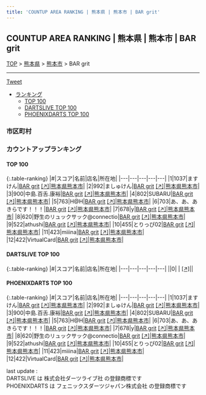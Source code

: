 ```yaml
---
title: 'COUNTUP AREA RANKING | 熊本県 | 熊本市 | BAR grit'
---
```

## COUNTUP AREA RANKING | 熊本県 | 熊本市 | BAR grit

[TOP](/darts/rank/) > [熊本県](/darts/rank/熊本県/) > [熊本市](/darts/rank/熊本県/熊本市/) > BAR grit

___

<a href="https://twitter.com/share?ref_src=twsrc%5Etfw" data-text="COUNTUP AREA RANKING | 熊本県熊本市BAR grit" class="twitter-share-button" data-hashtags="DARTSLIVE,PHOENIXDARTS,darts,ダーツ" data-show-count="false">Tweet</a>

* [ランキング](#カウントアップランキング)
    * [TOP 100](#top-100)
    * [DARTSLIVE TOP 100](#dartslive-top-100)
    * [PHOENIXDARTS TOP 100](#phoenixdarts-top-100)

### 市区町村

<ul>

</ul>

### カウントアップランキング

#### TOP 100



{:.table-ranking}
|#|スコア|名前|店名|所在地|
|---|---|---|---|---|
|1|1037|<span class="rank-name-pd">ますけん</span>|<a href="/darts/rank/shops/75321.html">BAR grit</a> <a href="https://vs.phoenixdarts.com/jp/shop/shopDetailInfo/s_75321?s_seq=75321">[↗]</a>|<a href="/darts/rank/熊本県/熊本市">熊本県熊本市</a>|
|2|992|<span class="rank-name-pd">ましゅけん</span>|<a href="/darts/rank/shops/75321.html">BAR grit</a> <a href="https://vs.phoenixdarts.com/jp/shop/shopDetailInfo/s_75321?s_seq=75321">[↗]</a>|<a href="/darts/rank/熊本県/熊本市">熊本県熊本市</a>|
|3|900|<span class="rank-name-pd">中島.百舌.康裕</span>|<a href="/darts/rank/shops/75321.html">BAR grit</a> <a href="https://vs.phoenixdarts.com/jp/shop/shopDetailInfo/s_75321?s_seq=75321">[↗]</a>|<a href="/darts/rank/熊本県/熊本市">熊本県熊本市</a>|
|4|802|<span class="rank-name-pd">SUBARU</span>|<a href="/darts/rank/shops/75321.html">BAR grit</a> <a href="https://vs.phoenixdarts.com/jp/shop/shopDetailInfo/s_75321?s_seq=75321">[↗]</a>|<a href="/darts/rank/熊本県/熊本市">熊本県熊本市</a>|
|5|763|<span class="rank-name-pd">H@H</span>|<a href="/darts/rank/shops/75321.html">BAR grit</a> <a href="https://vs.phoenixdarts.com/jp/shop/shopDetailInfo/s_75321?s_seq=75321">[↗]</a>|<a href="/darts/rank/熊本県/熊本市">熊本県熊本市</a>|
|6|703|<span class="rank-name-pd">あ、あ、あきらです！！！</span>|<a href="/darts/rank/shops/75321.html">BAR grit</a> <a href="https://vs.phoenixdarts.com/jp/shop/shopDetailInfo/s_75321?s_seq=75321">[↗]</a>|<a href="/darts/rank/熊本県/熊本市">熊本県熊本市</a>|
|7|678|<span class="rank-name-pd">y</span>|<a href="/darts/rank/shops/75321.html">BAR grit</a> <a href="https://vs.phoenixdarts.com/jp/shop/shopDetailInfo/s_75321?s_seq=75321">[↗]</a>|<a href="/darts/rank/熊本県/熊本市">熊本県熊本市</a>|
|8|620|<span class="rank-name-pd">野生のリュックサック@connectio</span>|<a href="/darts/rank/shops/75321.html">BAR grit</a> <a href="https://vs.phoenixdarts.com/jp/shop/shopDetailInfo/s_75321?s_seq=75321">[↗]</a>|<a href="/darts/rank/熊本県/熊本市">熊本県熊本市</a>|
|9|522|<span class="rank-name-pd">athushi</span>|<a href="/darts/rank/shops/75321.html">BAR grit</a> <a href="https://vs.phoenixdarts.com/jp/shop/shopDetailInfo/s_75321?s_seq=75321">[↗]</a>|<a href="/darts/rank/熊本県/熊本市">熊本県熊本市</a>|
|10|455|<span class="rank-name-pd">とりっぴ02</span>|<a href="/darts/rank/shops/75321.html">BAR grit</a> <a href="https://vs.phoenixdarts.com/jp/shop/shopDetailInfo/s_75321?s_seq=75321">[↗]</a>|<a href="/darts/rank/熊本県/熊本市">熊本県熊本市</a>|
|11|423|<span class="rank-name-pd">miiina</span>|<a href="/darts/rank/shops/75321.html">BAR grit</a> <a href="https://vs.phoenixdarts.com/jp/shop/shopDetailInfo/s_75321?s_seq=75321">[↗]</a>|<a href="/darts/rank/熊本県/熊本市">熊本県熊本市</a>|
|12|422|<span class="rank-name-pd">VirtualCard</span>|<a href="/darts/rank/shops/75321.html">BAR grit</a> <a href="https://vs.phoenixdarts.com/jp/shop/shopDetailInfo/s_75321?s_seq=75321">[↗]</a>|<a href="/darts/rank/熊本県/熊本市">熊本県熊本市</a>|


#### DARTSLIVE TOP 100



{:.table-ranking}
|#|スコア|名前|店名|所在地|
|---|---|---|---|---|
||0|<span class="rank-name-dl"> </span>|<a href="/darts/rank/shops/.html"></a> <a href="">[↗]</a>|<a href="/darts/rank//"></a>|


#### PHOENIXDARTS TOP 100



{:.table-ranking}
|#|スコア|名前|店名|所在地|
|---|---|---|---|---|
|1|1037|<span class="rank-name-pd">ますけん</span>|<a href="/darts/rank/shops/75321.html">BAR grit</a> <a href="https://vs.phoenixdarts.com/jp/shop/shopDetailInfo/s_75321?s_seq=75321">[↗]</a>|<a href="/darts/rank/熊本県/熊本市">熊本県熊本市</a>|
|2|992|<span class="rank-name-pd">ましゅけん</span>|<a href="/darts/rank/shops/75321.html">BAR grit</a> <a href="https://vs.phoenixdarts.com/jp/shop/shopDetailInfo/s_75321?s_seq=75321">[↗]</a>|<a href="/darts/rank/熊本県/熊本市">熊本県熊本市</a>|
|3|900|<span class="rank-name-pd">中島.百舌.康裕</span>|<a href="/darts/rank/shops/75321.html">BAR grit</a> <a href="https://vs.phoenixdarts.com/jp/shop/shopDetailInfo/s_75321?s_seq=75321">[↗]</a>|<a href="/darts/rank/熊本県/熊本市">熊本県熊本市</a>|
|4|802|<span class="rank-name-pd">SUBARU</span>|<a href="/darts/rank/shops/75321.html">BAR grit</a> <a href="https://vs.phoenixdarts.com/jp/shop/shopDetailInfo/s_75321?s_seq=75321">[↗]</a>|<a href="/darts/rank/熊本県/熊本市">熊本県熊本市</a>|
|5|763|<span class="rank-name-pd">H@H</span>|<a href="/darts/rank/shops/75321.html">BAR grit</a> <a href="https://vs.phoenixdarts.com/jp/shop/shopDetailInfo/s_75321?s_seq=75321">[↗]</a>|<a href="/darts/rank/熊本県/熊本市">熊本県熊本市</a>|
|6|703|<span class="rank-name-pd">あ、あ、あきらです！！！</span>|<a href="/darts/rank/shops/75321.html">BAR grit</a> <a href="https://vs.phoenixdarts.com/jp/shop/shopDetailInfo/s_75321?s_seq=75321">[↗]</a>|<a href="/darts/rank/熊本県/熊本市">熊本県熊本市</a>|
|7|678|<span class="rank-name-pd">y</span>|<a href="/darts/rank/shops/75321.html">BAR grit</a> <a href="https://vs.phoenixdarts.com/jp/shop/shopDetailInfo/s_75321?s_seq=75321">[↗]</a>|<a href="/darts/rank/熊本県/熊本市">熊本県熊本市</a>|
|8|620|<span class="rank-name-pd">野生のリュックサック@connectio</span>|<a href="/darts/rank/shops/75321.html">BAR grit</a> <a href="https://vs.phoenixdarts.com/jp/shop/shopDetailInfo/s_75321?s_seq=75321">[↗]</a>|<a href="/darts/rank/熊本県/熊本市">熊本県熊本市</a>|
|9|522|<span class="rank-name-pd">athushi</span>|<a href="/darts/rank/shops/75321.html">BAR grit</a> <a href="https://vs.phoenixdarts.com/jp/shop/shopDetailInfo/s_75321?s_seq=75321">[↗]</a>|<a href="/darts/rank/熊本県/熊本市">熊本県熊本市</a>|
|10|455|<span class="rank-name-pd">とりっぴ02</span>|<a href="/darts/rank/shops/75321.html">BAR grit</a> <a href="https://vs.phoenixdarts.com/jp/shop/shopDetailInfo/s_75321?s_seq=75321">[↗]</a>|<a href="/darts/rank/熊本県/熊本市">熊本県熊本市</a>|
|11|423|<span class="rank-name-pd">miiina</span>|<a href="/darts/rank/shops/75321.html">BAR grit</a> <a href="https://vs.phoenixdarts.com/jp/shop/shopDetailInfo/s_75321?s_seq=75321">[↗]</a>|<a href="/darts/rank/熊本県/熊本市">熊本県熊本市</a>|
|12|422|<span class="rank-name-pd">VirtualCard</span>|<a href="/darts/rank/shops/75321.html">BAR grit</a> <a href="https://vs.phoenixdarts.com/jp/shop/shopDetailInfo/s_75321?s_seq=75321">[↗]</a>|<a href="/darts/rank/熊本県/熊本市">熊本県熊本市</a>|


<div class="footer border-top border-gray-light mt-5 pt-3 text-right text-gray">
    last update : <span style="font-weight: italic" id="foot_last_modified"></span><br />
    DARTSLIVE は 株式会社ダーツライブ社 の登録商標です<br />
    PHOENIXDARTS は フェニックスダーツジャパン株式会社 の登録商標です<br />
</div>

<script src="https://cdnjs.cloudflare.com/ajax/libs/jquery.tablesorter/2.31.3/js/jquery.tablesorter.min.js" integrity="sha512-qzgd5cYSZcosqpzpn7zF2ZId8f/8CHmFKZ8j7mU4OUXTNRd5g+ZHBPsgKEwoqxCtdQvExE5LprwwPAgoicguNg==" crossorigin="anonymous" referrerpolicy="no-referrer"></script>
<link rel="stylesheet" href="https://cdnjs.cloudflare.com/ajax/libs/jquery.tablesorter/2.31.3/css/theme.default.min.css" integrity="sha512-wghhOJkjQX0Lh3NSWvNKeZ0ZpNn+SPVXX1Qyc9OCaogADktxrBiBdKGDoqVUOyhStvMBmJQ8ZdMHiR3wuEq8+w==" crossorigin="anonymous" referrerpolicy="no-referrer" />
<script>
$(function() {
    $(".table-ranking").tablesorter({sortList:[[0, 0]]});
    $("#foot_last_modified").text(formatDate(new Date(document.lastModified), 'yyyy-MM-dd HH:mm:ss'));
});
</script>

<script async src="https://platform.twitter.com/widgets.js" charset="utf-8"></script>